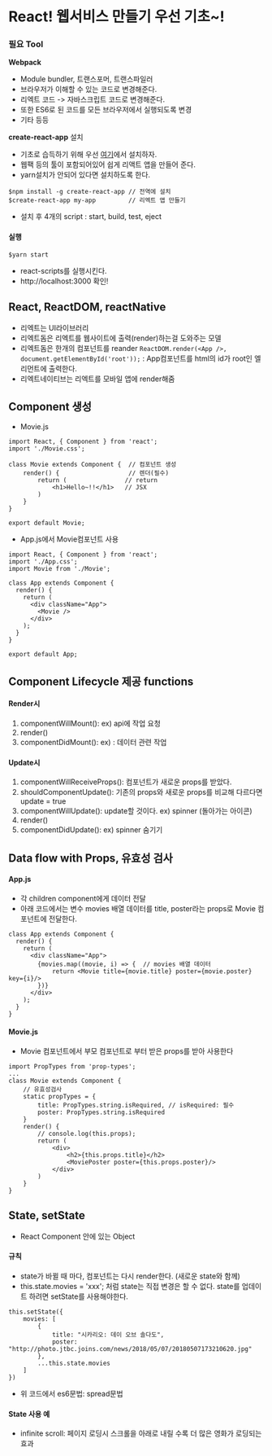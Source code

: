 # React! 웹서비스 만들기 우선 기초~!

### 필요 Tool
**Webpack**
- Module bundler, 트랜스포머, 트랜스파일러
- 브라우저가 이해할 수 있는 코드로 변경해준다.
- 리엑트 코드 -> 자바스크립트 코드로 변경해준다.
- 또한 ES6로 된 코드를 모든 브라우저에서 실행되도록 변경
- 기타 등등

**create-react-app** 설치
- 기초로 습득하기 위해 우선 [여기](https://github.com/facebookincubator/create-react-app)에서 설치하자.
- 웹팩 등의 툴이 포함되어있어 쉽게 리액트 앱을 만들어 준다.
- yarn설치가 안되어 있다면 설치하도록 한다.

```
$npm install -g create-react-app // 전역에 설치
$create-react-app my-app         // 리엑트 앱 만들기
```

- 설치 후 4개의 script : start, build, test, eject

#### 실행
```
$yarn start
```
- react-scripts를 실행시킨다.
- http://localhost:3000 확인!

## React, ReactDOM, reactNative
- 리엑트는 UI라이브러리
- 리엑트돔은 리엑트를 웹사이트에 출력(render)하는걸 도와주는 모델
 - 리엑트돔은 한개의 컴포넌트를 reander
 `ReactDOM.render(<App />, document.getElementById('root'));`
  : App컴포넌트를 html의 id가 root인 엘리먼트에 출력한다.
- 리엑트네이티브는 리엑트를 모바일 앱에 render해줌

## Component 생성
- Movie.js

```
import React, { Component } from 'react';
import './Movie.css';

class Movie extends Component {  // 컴포넌트 생성
    render() {                   // 렌더(필수)
        return (                // return
            <h1>Hello~!!</h1>   // JSX
        )
    }
}

export default Movie;
```

- App.js에서 Movie컴포넌트 사용
```
import React, { Component } from 'react';
import './App.css';
import Movie from './Movie';

class App extends Component {
  render() {
    return (
      <div className="App">
        <Movie />
      </div>
    );
  }
}

export default App;

```

## Component Lifecycle 제공 functions
#### Render시
1. componentWillMount(): ex) api에 작업 요청
2. render()
3. componentDidMount(): ex) : 데이터 관련 작업

#### Update시
1. componentWillReceiveProps(): 컴포넌트가 새로운 props를 받았다.
2. shouldComponentUpdate(): 기존의 props와 새로운 props를 비교해 다르다면 update = true
3. componentWillUpdate(): update할 것이다. ex) spinner (돌아가는 아이콘)
4. render()
5. componentDidUpdate(): ex) spinner 숨기기

## Data flow with Props, 유효성 검사
#### App.js
- 각 children component에게 데이터 전달
- 아래 코드에서는 변수 movies 배열 데이터를 title, poster라는 props로 Movie 컴포넌트에 전달한다.
```
class App extends Component {
  render() {
    return (
      <div className="App">
        {movies.map((movie, i) => {  // movies 배열 데이터
            return <Movie title={movie.title} poster={movie.poster} key={i}/>
        })}
      </div>
    );
  }
}

```
#### Movie.js
- Movie 컴포넌트에서 부모 컴포넌트로 부터 받은 props를 받아 사용한다
```
import PropTypes from 'prop-types';
...
class Movie extends Component {
    // 유효성검사
    static propTypes = {
        title: PropTypes.string.isRequired, // isRequired: 필수
        poster: PropTypes.string.isRequired
    }
    render() {
        // console.log(this.props);
        return (
            <div>
                <h2>{this.props.title}</h2>
                <MoviePoster poster={this.props.poster}/>
            </div>
        )
    }
}
```

## State, setState
- React Component 안에 있는 Object

#### 규칙
- state가 바뀔 때 마다, 컴포넌트는 다시 render한다. (새로운 state와 함께)
- this.state.movies = 'xxx'; 처럼 state는 직접 변경은 할 수 없다. state를 업데이트 하려면 setState를 사용해야한다.

```
this.setState({
    movies: [
        {
            title: "시카리오: 데이 오브 솔다도",
            poster: "http://photo.jtbc.joins.com/news/2018/05/07/20180507173210620.jpg"
        },
        ...this.state.movies
    ]
})
```
- 위 코드에서 es6문법: spread문법

#### State 사용 예
- infinite scroll: 페이지 로딩시 스크롤을 아래로 내릴 수록 더 많은 영화가 로딩되는 효과
